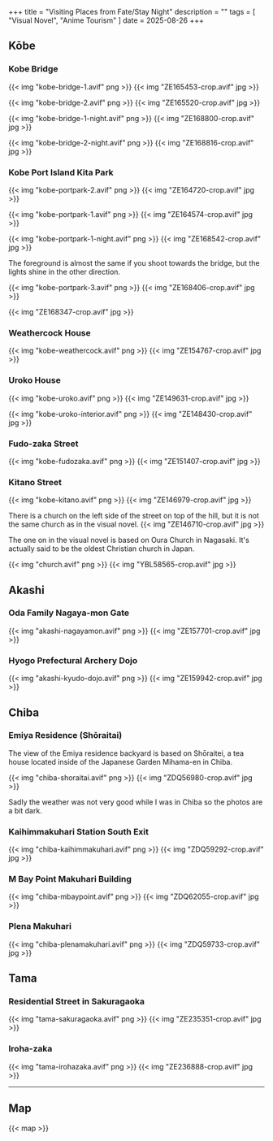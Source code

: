 +++
title = "Visiting Places from Fate/Stay Night"
description = ""
tags = [
  "Visual Novel",
  "Anime Tourism"
]
date = 2025-08-26
+++

## Kōbe

### Kobe Bridge

{{< img "kobe-bridge-1.avif" png >}}
{{< img "ZE165453-crop.avif" jpg >}}

{{< img "kobe-bridge-2.avif" png >}}
{{< img "ZE165520-crop.avif" jpg >}}

{{< img "kobe-bridge-1-night.avif" png >}}
{{< img "ZE168800-crop.avif" jpg >}}

{{< img "kobe-bridge-2-night.avif" png >}}
{{< img "ZE168816-crop.avif" jpg >}}

### Kobe Port Island Kita Park

{{< img "kobe-portpark-2.avif" png >}}
{{< img "ZE164720-crop.avif" jpg >}}

{{< img "kobe-portpark-1.avif" png >}}
{{< img "ZE164574-crop.avif" jpg >}}

{{< img "kobe-portpark-1-night.avif" png >}}
{{< img "ZE168542-crop.avif" jpg >}}

The foreground is almost the same if you shoot towards the bridge, but the lights shine in the other direction.

{{< img "kobe-portpark-3.avif" png >}}
{{< img "ZE168406-crop.avif" jpg >}}

{{< img "ZE168347-crop.avif" jpg >}}

### Weathercock House

{{< img "kobe-weathercock.avif" png >}}
{{< img "ZE154767-crop.avif" jpg >}}

### Uroko House

{{< img "kobe-uroko.avif" png >}}
{{< img "ZE149631-crop.avif" jpg >}}

{{< img "kobe-uroko-interior.avif" png >}}
{{< img "ZE148430-crop.avif" jpg >}}

### Fudo-zaka Street

{{< img "kobe-fudozaka.avif" png >}}
{{< img "ZE151407-crop.avif" jpg >}}

### Kitano Street

{{< img "kobe-kitano.avif" png >}}
{{< img "ZE146979-crop.avif" jpg >}}

There is a church on the left side of the street on top of the hill, but it is not the same church as in the visual novel.
{{< img "ZE146710-crop.avif" jpg >}}

The one on in the visual novel is based on Oura Church in Nagasaki. It's actually said to be the oldest Christian church in Japan.

{{< img "church.avif" png >}}
{{< img "YBL58565-crop.avif" jpg >}}

## Akashi

### Oda Family Nagaya-mon Gate

{{< img "akashi-nagayamon.avif" png >}}
{{< img "ZE157701-crop.avif" jpg >}}

### Hyogo Prefectural Archery Dojo

{{< img "akashi-kyudo-dojo.avif" png >}}
{{< img "ZE159942-crop.avif" jpg >}}


## Chiba

### Emiya Residence (Shōraitai)

The view of the Emiya residence backyard is based on Shōraitei, a tea house located inside of the Japanese Garden Mihama-en in Chiba.

{{< img "chiba-shoraitai.avif" png >}}
{{< img "ZDQ56980-crop.avif" jpg >}}

Sadly the weather was not very good while I was in Chiba so the photos are a bit dark.

### Kaihimmakuhari Station South Exit

{{< img "chiba-kaihimmakuhari.avif" png >}}
{{< img "ZDQ59292-crop.avif" jpg >}}

### M Bay Point Makuhari Building

{{< img "chiba-mbaypoint.avif" png >}}
{{< img "ZDQ62055-crop.avif" jpg >}}

### Plena Makuhari

{{< img "chiba-plenamakuhari.avif" png >}}
{{< img "ZDQ59733-crop.avif" jpg >}}

## Tama

### Residential Street in Sakuragaoka

{{< img "tama-sakuragaoka.avif" png >}}
{{< img "ZE235351-crop.avif" jpg >}}

### Iroha-zaka

{{< img "tama-irohazaka.avif" png >}}
{{< img "ZE236888-crop.avif" jpg >}}

<!--
## (Chiba) Japan Christian Junior College

{{< img "chiba-jcjc.avif" png >}}

## Yugyō-ji (Fujisawa, Kanagawa)

{{< img "yugyoji.avif" png >}}

## Engaku-ji (Kamakura, Kanagawa)
{{< img "engakuji.avif" png >}}

## Eihei-ji (Fukui)

The interior of the temple in the visual novel is based on Eihei-ji, a famous Zen Buddhist temple in Fukui Prefecture.

{{< img "eiheiji.avif" png >}}

## Umeyashiki Street (Ōta, Tōkyō)

{{< img "umeyashiki.avif" png >}}
-->

---

## Map

{{< map >}}
